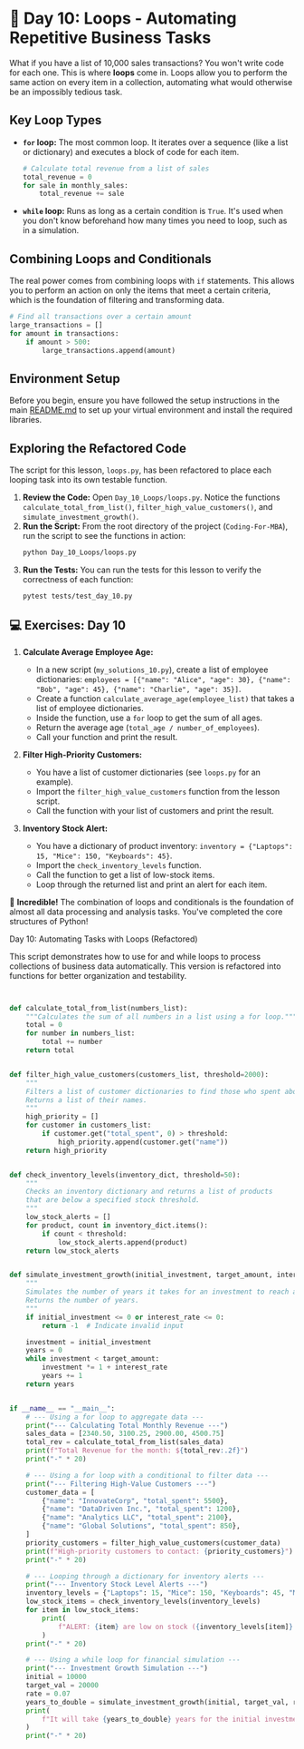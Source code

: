 # 📘 Day 10: Loops - Automating Repetitive Business Tasks

What if you have a list of 10,000 sales transactions? You won't write code for each one. This is where **loops** come in. Loops allow you to perform the same action on every item in a collection, automating what would otherwise be an impossibly tedious task.

## Key Loop Types

- **`for` loop:** The most common loop. It iterates over a sequence (like a list or dictionary) and executes a block of code for each item.
  ```python
  # Calculate total revenue from a list of sales
  total_revenue = 0
  for sale in monthly_sales:
      total_revenue += sale
  ```
- **`while` loop:** Runs as long as a certain condition is `True`. It's used when you don't know beforehand how many times you need to loop, such as in a simulation.

## Combining Loops and Conditionals

The real power comes from combining loops with `if` statements. This allows you to perform an action on only the items that meet a certain criteria, which is the foundation of filtering and transforming data.

```python
# Find all transactions over a certain amount
large_transactions = []
for amount in transactions:
    if amount > 500:
        large_transactions.append(amount)
```

## Environment Setup

Before you begin, ensure you have followed the setup instructions in the main [README.md](../../README.md) to set up your virtual environment and install the required libraries.

## Exploring the Refactored Code

The script for this lesson, `loops.py`, has been refactored to place each looping task into its own testable function.

1. **Review the Code:** Open `Day_10_Loops/loops.py`. Notice the functions `calculate_total_from_list()`, `filter_high_value_customers()`, and `simulate_investment_growth()`.
1. **Run the Script:** From the root directory of the project (`Coding-For-MBA`), run the script to see the functions in action:
   ```bash
   python Day_10_Loops/loops.py
   ```
1. **Run the Tests:** You can run the tests for this lesson to verify the correctness of each function:
   ```bash
   pytest tests/test_day_10.py
   ```

## 💻 Exercises: Day 10

1. **Calculate Average Employee Age:**

   - In a new script (`my_solutions_10.py`), create a list of employee dictionaries: `employees = [{"name": "Alice", "age": 30}, {"name": "Bob", "age": 45}, {"name": "Charlie", "age": 35}]`.
   - Create a function `calculate_average_age(employee_list)` that takes a list of employee dictionaries.
   - Inside the function, use a `for` loop to get the sum of all ages.
   - Return the average age (`total_age / number_of_employees`).
   - Call your function and print the result.

1. **Filter High-Priority Customers:**

   - You have a list of customer dictionaries (see `loops.py` for an example).
   - Import the `filter_high_value_customers` function from the lesson script.
   - Call the function with your list of customers and print the result.

1. **Inventory Stock Alert:**

   - You have a dictionary of product inventory: `inventory = {"Laptops": 15, "Mice": 150, "Keyboards": 45}`.
   - Import the `check_inventory_levels` function.
   - Call the function to get a list of low-stock items.
   - Loop through the returned list and print an alert for each item.

🎉 **Incredible!** The combination of loops and conditionals is the foundation of almost all data processing and analysis tasks. You've completed the core structures of Python!

Day 10: Automating Tasks with Loops (Refactored)

This script demonstrates how to use for and while loops to
process collections of business data automatically. This version
is refactored into functions for better organization and testability.

```python


def calculate_total_from_list(numbers_list):
    """Calculates the sum of all numbers in a list using a for loop."""
    total = 0
    for number in numbers_list:
        total += number
    return total


def filter_high_value_customers(customers_list, threshold=2000):
    """
    Filters a list of customer dictionaries to find those who spent above a threshold.
    Returns a list of their names.
    """
    high_priority = []
    for customer in customers_list:
        if customer.get("total_spent", 0) > threshold:
            high_priority.append(customer.get("name"))
    return high_priority


def check_inventory_levels(inventory_dict, threshold=50):
    """
    Checks an inventory dictionary and returns a list of products
    that are below a specified stock threshold.
    """
    low_stock_alerts = []
    for product, count in inventory_dict.items():
        if count < threshold:
            low_stock_alerts.append(product)
    return low_stock_alerts


def simulate_investment_growth(initial_investment, target_amount, interest_rate):
    """
    Simulates the number of years it takes for an investment to reach a target.
    Returns the number of years.
    """
    if initial_investment <= 0 or interest_rate <= 0:
        return -1  # Indicate invalid input

    investment = initial_investment
    years = 0
    while investment < target_amount:
        investment *= 1 + interest_rate
        years += 1
    return years


if __name__ == "__main__":
    # --- Using a for loop to aggregate data ---
    print("--- Calculating Total Monthly Revenue ---")
    sales_data = [2340.50, 3100.25, 2900.00, 4500.75]
    total_rev = calculate_total_from_list(sales_data)
    print(f"Total Revenue for the month: ${total_rev:.2f}")
    print("-" * 20)

    # --- Using a for loop with a conditional to filter data ---
    print("--- Filtering High-Value Customers ---")
    customer_data = [
        {"name": "InnovateCorp", "total_spent": 5500},
        {"name": "DataDriven Inc.", "total_spent": 1200},
        {"name": "Analytics LLC", "total_spent": 2100},
        {"name": "Global Solutions", "total_spent": 850},
    ]
    priority_customers = filter_high_value_customers(customer_data)
    print(f"High-priority customers to contact: {priority_customers}")
    print("-" * 20)

    # --- Looping through a dictionary for inventory alerts ---
    print("--- Inventory Stock Level Alerts ---")
    inventory_levels = {"Laptops": 15, "Mice": 150, "Keyboards": 45, "Monitors": 25}
    low_stock_items = check_inventory_levels(inventory_levels)
    for item in low_stock_items:
        print(
            f"ALERT: {item} are low on stock ({inventory_levels[item]} units remaining)."
        )
    print("-" * 20)

    # --- Using a while loop for financial simulation ---
    print("--- Investment Growth Simulation ---")
    initial = 10000
    target_val = 20000
    rate = 0.07
    years_to_double = simulate_investment_growth(initial, target_val, rate)
    print(
        f"It will take {years_to_double} years for the initial investment of ${initial} to double at a {rate * 100}% interest rate."
    )
    print("-" * 20)

```
